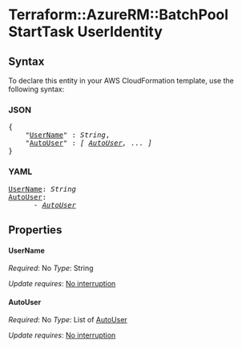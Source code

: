 # Terraform::AzureRM::BatchPool StartTask UserIdentity

## Syntax

To declare this entity in your AWS CloudFormation template, use the following syntax:

### JSON

<pre>
{
    "<a href="#username" title="UserName">UserName</a>" : <i>String</i>,
    "<a href="#autouser" title="AutoUser">AutoUser</a>" : <i>[ <a href="starttask-useridentity-autouser.md">AutoUser</a>, ... ]</i>
}
</pre>

### YAML

<pre>
<a href="#username" title="UserName">UserName</a>: <i>String</i>
<a href="#autouser" title="AutoUser">AutoUser</a>: <i>
      - <a href="starttask-useridentity-autouser.md">AutoUser</a></i>
</pre>

## Properties

#### UserName

_Required_: No
_Type_: String

_Update requires_: [No interruption](https://docs.aws.amazon.com/AWSCloudFormation/latest/UserGuide/using-cfn-updating-stacks-update-behaviors.html#update-no-interrupt)

#### AutoUser

_Required_: No
_Type_: List of <a href="starttask-useridentity-autouser.md">AutoUser</a>

_Update requires_: [No interruption](https://docs.aws.amazon.com/AWSCloudFormation/latest/UserGuide/using-cfn-updating-stacks-update-behaviors.html#update-no-interrupt)

